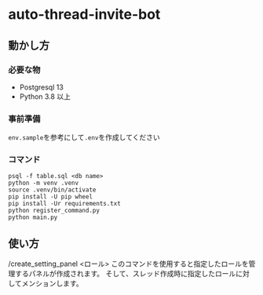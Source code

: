 # auto-thread-invite-bot

## 動かし方
### 必要な物
- Postgresql 13
- Python 3.8 以上

### 事前準備
`env.sample`を参考にして`.env`を作成してください

### コマンド
```
psql -f table.sql <db name>
python -m venv .venv
source .venv/bin/activate
pip install -U pip wheel
pip install -Ur requirements.txt
python register_command.py
python main.py
```

## 使い方
/create_setting_panel <ロール>
このコマンドを使用すると指定したロールを管理するパネルが作成されます。
そして、スレッド作成時に指定したロールに対してメンションします。
